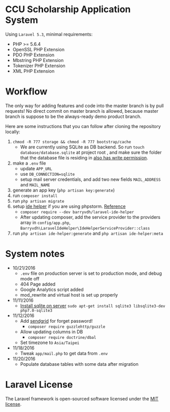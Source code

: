# CCU Scholarship Application System

Using `Laravel 5.3`, minimal requirements:

* PHP >= 5.6.4
* OpenSSL PHP Extension
* PDO PHP Extension
* Mbstring PHP Extension
* Tokenizer PHP Extension
* XML PHP Extension

# Workflow

The only way for adding features and code into the master branch is by pull requests! No direct commit on master branch is allowed, because master branch is suppose to be the always-ready demo product branch.

Here are some instructions that you can follow after cloning the repository locally:

1. `chmod -R 777 storage && chmod -R 777 bootstrap/cache`
    * We are currently using SQLite as DB backend. So run `touch database/database.sqlite` at project root , and make sure the folder that the database file is residing in [also has write permission](http://stackoverflow.com/questions/3319112/sqlite-read-only-database).
2. make a `.env` file
    * update `APP_URL`
    * use `DB_CONNECTION=sqlite`
    * setup mail server credentials, and add two new fields `MAIL_ADDRESS` and `MAIL_NAME`
3. generate an app key (`php artisan key:generate`)
4. run `composer install`
5. run `php artisan migrate`
6. setup [ide helper](https://github.com/barryvdh/laravel-ide-helper) if you are using phpstorm. [Reference](http://oomusou.io/phpstorm/phpstorm-ide-helper/)
    * `composer require --dev barryvdh/laravel-ide-helper`
    * After updating composer, add the service provider to the providers array in `config/app.php`, `Barryvdh\LaravelIdeHelper\IdeHelperServiceProvider::class`
7. run `php artisan ide-helper:generate` and `php artisan ide-helper:meta`

# System notes

* 10/21/2016
    * `.env` file on production server is set to production mode, and debug mode off
    * 404 Page added
    * Google Analytics script added
    * mod_rewrite and virtual host is set up properly
* 11/11/2016
    * [Install sqlite on server](https://laracasts.com/discuss/channels/laravel/connecting-laravel-to-sqlite-in-laravel-52) `sudo apt-get install sqlite3 libsqlite3-dev php7.0-sqlite3`
* 11/12/2016
    * Add [sendgrid](https://sendgrid.com/docs/Integrate/Frameworks/laravel.html) for forget password!
      * `composer require guzzlehttp/guzzle`
    * Allow updating columns in DB
      * `composer require doctrine/dbal`
    * Set timezone to `Asia/Taipei`
* 11/18/2016
    * Tweak `app/mail.php` to get data from `.env`
* 11/20/2016
    * Populate database tables with some data after migration

# Laravel License

The Laravel framework is open-sourced software licensed under the [MIT license](http://opensource.org/licenses/MIT).

